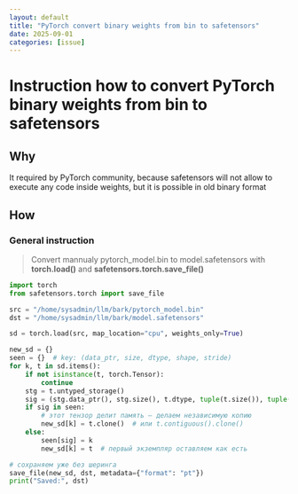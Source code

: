 ```yaml
---
layout: default
title: "PyTorch convert binary weights from bin to safetensors"
date: 2025-09-01
categories: [issue]
---
```


# Instruction how to convert PyTorch binary weights from bin to safetensors

## Why
It required by PyTorch community, because safetensors will not allow to execute any code inside weights, but it is possible in old binary format

## How

### General instruction
> Convert mannualy pytorch_model.bin to model.safetensors with **torch.load()** and **safetensors.torch.save_file()** 

```python
import torch
from safetensors.torch import save_file

src = "/home/sysadmin/llm/bark/pytorch_model.bin"
dst = "/home/sysadmin/llm/bark/model.safetensors"

sd = torch.load(src, map_location="cpu", weights_only=True)

new_sd = {}
seen = {}  # key: (data_ptr, size, dtype, shape, stride)
for k, t in sd.items():
    if not isinstance(t, torch.Tensor):
        continue
    stg = t.untyped_storage()
    sig = (stg.data_ptr(), stg.size(), t.dtype, tuple(t.size()), tuple(t.stride()))
    if sig in seen:
        # этот тензор делит память — делаем независимую копию
        new_sd[k] = t.clone()  # или t.contiguous().clone()
    else:
        seen[sig] = k
        new_sd[k] = t  # первый экземпляр оставляем как есть

# сохраняем уже без шеринга
save_file(new_sd, dst, metadata={"format": "pt"})
print("Saved:", dst)
```
